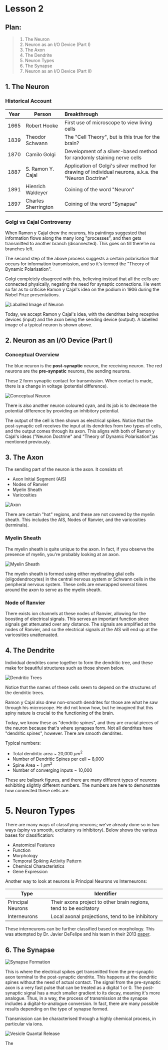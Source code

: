 # Lesson 2

## Plan:
> 1. The Neuron
> 2. Neuron as an I/O Device (Part I)
> 3. The Axon
> 4. The Dendrite
> 5. Neuron Types
> 6. The Synapse
> 7. Neuron as an I/O Device (Part II)

## 1. The Neuron
### **Historical Account**

| Year | Person | Breakthrough | 
| ---- | ------ | :----------- | 
| 1665 | Robert Hooke | First use of microscope to view living cells |
| 1839 | Theodor Schwann | The "Cell Theory", but is this true for the brain? |
 1870 | Camilo Golgi | Development of a silver-based method for randomly staining nerve cells |
| 1887 | S. Ramon Y. Cajal | Application of Golgi's silver method for drawing of individual neurons, a.k.a. the "Neuron Doctrine" |
| 1891 | Hienrich Waldeyer | Coining of the word "Neuron" |
| 1897 | Charles Sherrington | Coining of the word "Synapse" |

### **Golgi vs Cajal Controversy**
When Ramon y Cajal drew the neurons, his paintings suggested that information flows along the many long "processes", and then gets transmitted to another branch (disonnected). This goes on till there're no branches left. 

The second step of the above process suggests a certain polarisation that occurs for information transmission, and so it's termed the "Theory of Dynamic Polarisation".

Golgi completely disagreed with this, believing instead that all the cells are connected physically, negating the need for synaptic connections. He went so far as to criticise Ramon y Cajal's idea on the podium in 1906 during the Nobel Prize presentations.

![Laballed Image of Neuron](./images/images_2/neuron.png)

Today, we accept Ramon y Cajal's idea, with the dendrites being receptive devices (input) and the axon being the sending device (output). A labelled image of a typical neuron is shown above.

## 2. Neuron as an I/O Device (Part I)
### **Conceptual Overview**
The blue neuron is the **post-synaptic** neuron, the receiving neuron. The red neurons are the **pre-synpatic** neurons, the sending neurons.

These 2 form synaptic contact for transmission. When contact is made, there is a change in voltage (potential difference).

![Conceptual Neuron](./images/images_2/conceptual_neuron.png)

There is also another neuron coloured cyan, and its job is to decrease the potential difference by providing an inhibitory potential.

The output of the cell is then shown as electrical spikes. Notice that the post-synaptic cell receives the input at its dendrites from two types of cells, and the output comes through its axon. This aligns with both of Ramon y Cajal's ideas ("Neuron Doctrine" and "Theory of Dynamic Polarisation")as mentioned previously.

## 3. The Axon
The sending part of the neuron is the axon. It consists of:
- Axon Initial Segment (AIS)
- Nodes of Ranvier
- Myelin Sheath
- Varicosities

![Axon](./images/images_2/axon.png)

There are certain "hot" regions, and these are not covered by the myelin sheath. This includes the AIS, Nodes of Ranvier, and the varicosities (terminals).

### **Myelin Sheath**
The myelin sheath is quite unique to the axon. In fact, if you observe the presence of myelin, you're probably looking at an axon. 

![Myelin Sheath](./images/images_2/myelin_sheath.png)

The myelin sheath is formed using either myelinating glial cells (oligodendrocytes) in the central nervous system or Schwann cells in the peripheral nervous system. These cells are enwrapped several times around the axon to serve as the myelin sheath.

### **Node of Ranvier**
There exists ion channels at these nodes of Ranvier, allowing for the boosting of electrical signals. This serves an important function since signals get attenuated over any distance. The signals are amplified at the nodes of Ranvier, and so the electrical signals at the AIS will end up at the varicosities unattenuated.

## 4. The Dendrite
Individual dendrites come together to form the dendritic tree, and these make for beautiful structures such as those shown below.

![Dendritic Trees](./images/images_2/dendritic_trees.png)

Notice that the names of these cells seem to depend on the structures of the dendritic trees.

Ramon y Cajal also drew non-smooth dendrites for those are what he saw through his microscope. He did not know how, but he imagined that this spiny nature is crucial to the functioning of the brain.

Today, we know these as "dendritic spines", and they are crucial pieces of the neuron because that's where synapses form. Not all dendrites have "dendritic spines", however. There are smooth dendrites.

Typical numbers:
- Total dendritic area ~ 20,000 ${\mu m^2}$
- Number of Dendritic Spines per cell ~ 8,000
- Spine Area ~ 1 ${\mu m^2}$
- Number of converging inputs ~ 10,000

These are ballpark figures, and there are many different types of neurons exhibiting slightly different numbers. The numbers are here to demonstrate how connected these cells are.

# 5. Neuron Types
There are many ways of classifying neurons; we've already done so in two ways (spiny vs smooth, excitatory vs inhibitory). Below shows the various bases for classification:
- Anatomical Features
- Function
- Morphology
- Temporal Spiking Activity Pattern
- Chemical Characteristics
- Gene Expression

Another way to look at neurons is Principal Neurons vs Interneurons:

| Type | Identifier |
| ---- | ------- |
| Principal Neurons | Their axons project to other brain regions, tend to be excitatory |
| Interneurons | Local axonal projections, tend to be inhibitory |

These interneurons can be further classified based on morphology. This was attempted by Dr. Javier DeFelipe and his team in their 2013 [paper](https://www.nature.com/articles/nrn3444).

## 6. The Synapse
![Synapse Formation](./images/images_2/synapse_formation.png)

This is where the electrical spikes get transmitted from the pre-synaptic axon terminal to the post-synaptic dendrite. This happens at the dendritic spines without the need of actual contact. The signal from the pre-synaptic axon is a very fast pulse that can be treated as a digital 1 or 0. The post-synaptic signal has a much smaller gradient to its decay, meaning it's more analogue. Thus, in a way, the process of transmission at the synapse includes a digital-to-analogue conversion. In fact, there are many possible results depending on the type of synapse formed.

Transmission can be characterised through a highly chemical process, in particular via ions.

![Vesicle Quantal Release](./images/images_2/vesicle_quantal_release.png)

The 